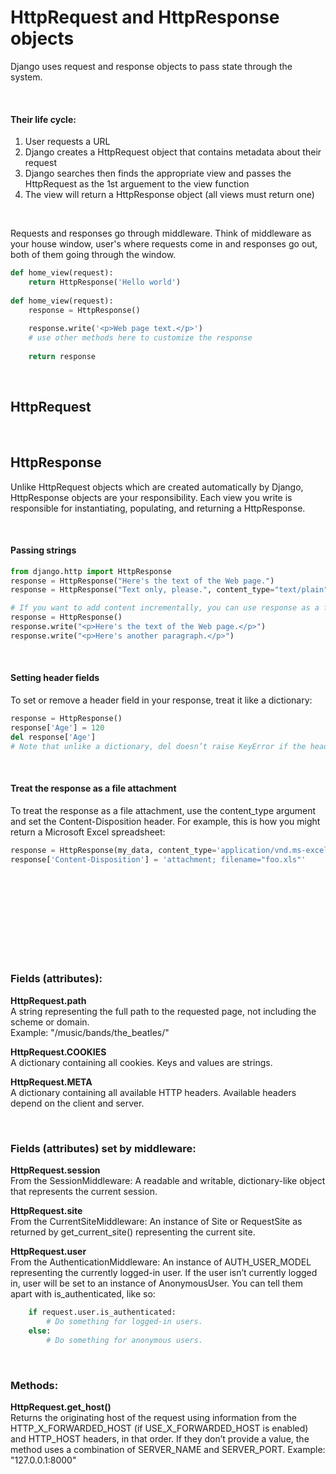 # HttpRequest and HttpResponse objects
Django uses request and response objects to pass state through the system.

<br>

#### Their life cycle:
1. User requests a URL
2. Django creates a HttpRequest object that contains metadata about their request
3. Django searches then finds the appropriate view and passes the HttpRequest as the 1st arguement to the view function
4. The view will return a HttpResponse object (all views must return one)

<br>

Requests and responses go through middleware. Think of middleware as your house window, user's where requests come in and responses go out, both of them going through the window.
```python
def home_view(request):
    return HttpResponse('Hello world')
    
def home_view(request):
    response = HttpResponse()
    
    response.write('<p>Web page text.</p>')
    # use other methods here to customize the response
    
    return response
```

<br>

## HttpRequest

<br>

## HttpResponse
Unlike HttpRequest objects which are created automatically by Django, HttpResponse objects are your responsibility. Each view you write is responsible for instantiating, populating, and returning a HttpResponse.

<br>

#### Passing strings
```python
from django.http import HttpResponse
response = HttpResponse("Here's the text of the Web page.")
response = HttpResponse("Text only, please.", content_type="text/plain")

# If you want to add content incrementally, you can use response as a file-like object:
response = HttpResponse()
response.write("<p>Here's the text of the Web page.</p>")
response.write("<p>Here's another paragraph.</p>")
```

<br>

#### Setting header fields
To set or remove a header field in your response, treat it like a dictionary:
```python
response = HttpResponse()
response['Age'] = 120
del response['Age']
# Note that unlike a dictionary, del doesn’t raise KeyError if the header field doesn’t exist.
```

<br>

#### Treat the response as a file attachment
To treat the response as a file attachment, use the content_type argument and set the Content-Disposition header. For example, this is how you might return a Microsoft Excel spreadsheet:
```python
response = HttpResponse(my_data, content_type='application/vnd.ms-excel')
response['Content-Disposition'] = 'attachment; filename="foo.xls"'
```

<br>
<br>
<br>
<br>
<br>
<br>
<br>
<br>


### Fields (attributes):
**HttpRequest.path**  
A string representing the full path to the requested page, not including the scheme or domain.  
Example: "/music/bands/the_beatles/"

**HttpRequest.COOKIES**  
A dictionary containing all cookies. Keys and values are strings.
    
**HttpRequest.META**  
A dictionary containing all available HTTP headers. Available headers depend on the client and server.

<br>

### Fields (attributes) set by middleware:
**HttpRequest.session**  
From the SessionMiddleware: A readable and writable, dictionary-like object that represents the current session.

**HttpRequest.site**  
From the CurrentSiteMiddleware: An instance of Site or RequestSite as returned by get_current_site() representing the current site.

**HttpRequest.user**  
From the AuthenticationMiddleware: An instance of AUTH_USER_MODEL representing the currently logged-in user. If the user isn’t currently logged in, user will be set to an instance of AnonymousUser. You can tell them apart with is_authenticated, like so:
```python
    if request.user.is_authenticated:
        # Do something for logged-in users.
    else:
        # Do something for anonymous users.
```

<br>

### Methods:
**HttpRequest.get_host()**  
Returns the originating host of the request using information from the HTTP_X_FORWARDED_HOST (if USE_X_FORWARDED_HOST is enabled) and HTTP_HOST headers, in that order. If they don’t provide a value, the method uses a combination of SERVER_NAME and SERVER_PORT. Example: "127.0.0.1:8000"

